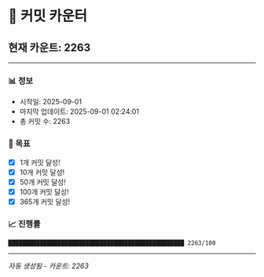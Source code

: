 # 🔢 커밋 카운터

## 현재 카운트: 2263

---

### 📊 정보
- 시작일: 2025-09-01
- 마지막 업데이트: 2025-09-01 02:24:01
- 총 커밋 수: 2263

### 🎯 목표
- [x] 1개 커밋 달성!
- [x] 10개 커밋 달성!
- [x] 50개 커밋 달성!
- [x] 100개 커밋 달성!
- [x] 365개 커밋 달성!

### 📈 진행률
```
██████████████████████████████████████████████████ 2263/100
```

---
*자동 생성됨 - 카운트: 2263*
